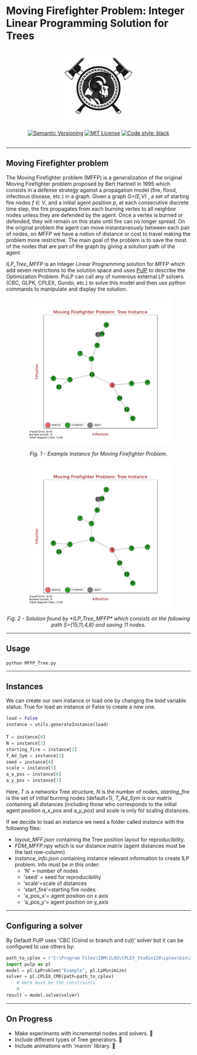 # Moving Firefighter Problem: Integer Linear Programming Solution for Trees

<p align="center">
    <a href="images/logo_MFFP.png"><img src="images/logo_MFFP.png" width="200"></a>
    <br />
    <br />
    <a href="https://semver.org/"><img src="https://img.shields.io/badge/version-1.0.0-blue" alt="Semantic Versioning"></a>
    <a href="http://choosealicense.com/licenses/mit/"><img src="https://img.shields.io/badge/license-MIT-red.svg?style=flat" alt="MIT License"></a>
    <a href="https://github.com/psf/black"><img src="https://img.shields.io/badge/code%20style-black-000000.svg" alt="Code style: black"></a>   
    <br />
    <br />
</p>

---
## Moving Firefighter problem

The Moving Firefighter problem (MFFP) is a generalization of the original Moving Firefighter problem proposed by Bert Hartnell in 1995 which 
consists in a defense strategy against a propagation model (fire, flood, infectious disease, etc.) in a graph.
Given a graph *G=(E,V)* , a set of starting fire nodes $f \in V$, and a initial agent position *p*, at each consecutive discrete time step, 
the fire propagates from each burning vertex to all neighbor nodes unless they are defended by the agent. Once a vertex is burned or defended, they will
remain on this state until fire can no longer spread. On the original problem the agent can move instantaneously between each pair of nodes, on *MFFP*
we have a notion of distance or cost to travel making the problem more restrictive. The main goal of the problem is to save the most of the nodes that are part of the graph by giving a solution path of the agent.

*ILP_Tree_MFFP* is an Integer Linear Programming solution for *MFFP* which add seven restrictions to the solution space and uses [PulP](https://coin-or.github.io/pulp/) to describe the Optimization Problem. PuLP can call any of numerous external LP solvers (CBC, GLPK, CPLEX, Gurobi, etc.) to solve this model and then use python commands to manipulate and display the solution.


<p align="center">
  <a href="images/frame_0.png"><img src="images/frame_0.png" width="400"></a>
  <p align="center"><em>Fig. 1 - Example Instance for Moving Firefighter Problem.</em></p>  
</p>

<p align="center">
  <a href="images/MFFP_example.gif"><img src="images/MFFP_example.gif" width="400"></a>
  <p align="center"><em>Fig. 2 - Solution found by *ILP_Tree_MFFP* which consists on the following path S={15,11,4,8} and saving 11 nodes.</em></p>  
</p>

---

## Usage

```terminal
python MFFP_Tree.py
```

---

## Instances

We can create our own instance or load one by changing the *load* variable status: True for load an instance or False to create a new one.
```python
load = False
instance = utils.generateInstance(load)

T = instance[0]
N = instance[1]
starting_fire = instance[2]
T_Ad_Sym = instance[3]
seed = instance[4]
scale = instance[5]
a_x_pos = instance[6]
a_y_pos = instance[7]
```
Here, *T* is a networkx Tree structure, *N* is the number of nodes, *starting_fire* is the set of initial burning nodes (default=1), *T_Ad_Sym* is our matrix containing all distances (including those who corresponds to the initial agent position *a_x_pos* and *a_y_pos*) and *scale* is only for scaling distances.

If we decide to load an instance we need a folder called *instance* with the following files:
  - *layout_MFF.json* containing the Tree position layout for reproducibility.
  - *FDM_MFFP.npy* which is our distance matrix (agent distances must be the last row-column)
  - *instance_info.json* containing instance relevant information to create ILP problem. Info must be in this order:
    - 'N' = number of nodes
    - 'seed' = seed for reproducibility
    - 'scale'=scale of distances
    - 'start_fire'=starting fire nodes
    - 'a_pos_x'= agent position on x axis
    - 'a_pos_y'= agent position on y_axis


---
## Configuring a solver

By Default PulP uses 'CBC (Coind or branch and cut)' solver but it can be configured to use others by:

```python
path_to_cplex = r'C:\Program Files\IBM\ILOG\CPLEX_Studio128\cplex\bin\x64_win64\cplex.exe'
import pulp as pl
model = pl.LpProblem("Example", pl.LpMinimize)
solver = pl.CPLEX_CMD(path=path_to_cplex)
    # Here must be the constraints
    #
result = model.solve(solver)
```

---

## On Progress
- Make experiments with incremental nodes and solvers. 🚧
- Include different types of Tree generators. 🚧
- Include animations with 'manim' library. 🚧

